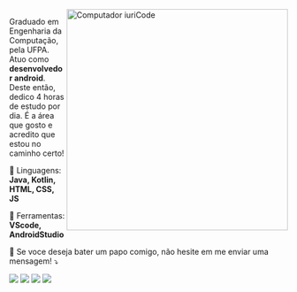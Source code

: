 <img src="https://raw.githubusercontent.com/MicaelliMedeiros/micaellimedeiros/master/image/computer-illustration.png" min-width="400px" max-width="400px" width="400px" align="right" alt="Computador iuriCode">

<p align="left"> 
  Graduado em Engenharia da Computação, pela UFPA. Atuo como <strong>desenvolvedor android</strong>.<br>
  Deste então, dedico 4 horas de estudo por dia. É a área que gosto e acredito que estou no caminho certo!

<p align="left">
  🦄 Linguagens: <strong>Java, Kotlin, HTML, CSS, JS</strong>
</p>

<p align="left">
  💼 Ferramentas: <strong>VScode, AndroidStudio</strong>
</p>

<p align="left">
  💌 Se voce deseja bater um papo comigo, não hesite em me enviar uma mensagem! ⤵️
</p>

<p align="left">
  <a href="https://mail.google.com/mail/u/0/?fs=1&to=jeremiaskalebe@gmail.com&tf=cm" target="_blank" alt="Gmail">
  <img src="https://img.shields.io/badge/-Gmail-FF0000?style=flat-square&labelColor=FF0000&logo=gmail&logoColor=white&link=https://mail.google.com/mail/u/0/?fs=1&to=jeremiaskalebe@gmail.com&tf=cm" /></a>

  <a href="https://www.linkedin.com/in/jeremias-kalebe-cunha-estumano-5990b621b/" target="_blank" alt="Linkedin">
  <img src="https://img.shields.io/badge/-Linkedin-0e76a8?style=flat-square&logo=Linkedin&logoColor=white&link=https://www.linkedin.com/in/jeremias-kalebe-cunha-estumano-5990b621b/" /></a>

  <a href="https://api.whatsapp.com/send/?phone=5594992727306&text&app_absent=0" target="_blank" alt="WhatsApp">
  <img src="https://img.shields.io/badge/-WhatsApp-25d366?style=flat-square&labelColor=25d366&logo=whatsapp&logoColor=white&link=https://api.whatsapp.com/send/?phone=5594992727306&text&app_absent=0"/></a>

  <a href="https://www.instagram.com/kalebe317/" target="_blank" alt="Instagram">
  <img src="https://img.shields.io/badge/-Instagram-DF0174?style=flat-square&labelColor=DF0174&logo=instagram&logoColor=white&link=https://www.instagram.com/kalebe317/"/></a>
</p>  
